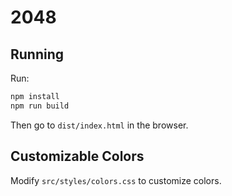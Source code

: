 # 2048

## Running

Run:

```bash
npm install
npm run build
```

Then go to `dist/index.html` in the browser.

## Customizable Colors

Modify `src/styles/colors.css` to customize colors.
